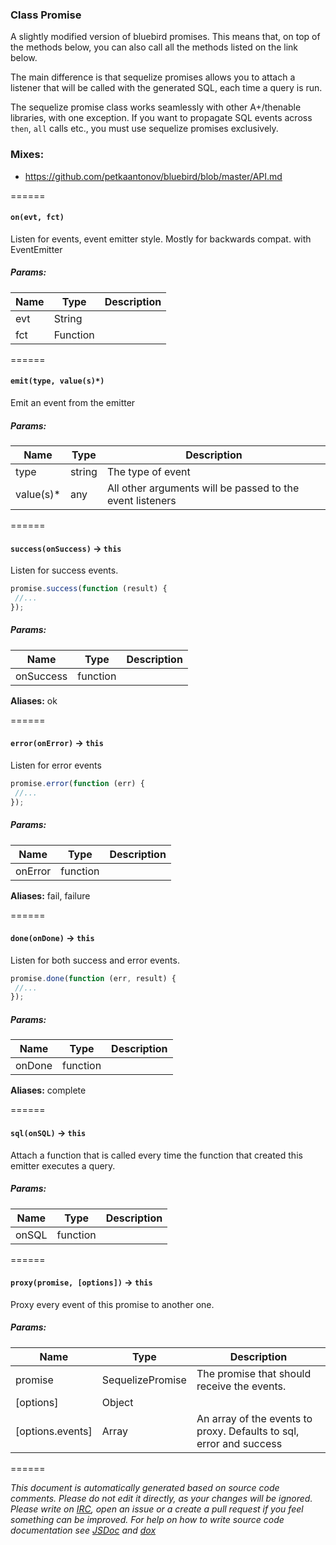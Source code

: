 ### Class Promise
A slightly modified version of bluebird promises. This means that, on top of the methods below, you can also call all the methods listed on the link below.

The main difference is that sequelize promises allows you to attach a listener that will be called with the generated SQL, each time a query is run.

The sequelize promise class works seamlessly with other A+/thenable libraries, with one exception.
If you want to propagate SQL events across `then`, `all` calls etc., you must use sequelize promises exclusively.

### Mixes:
* https://github.com/petkaantonov/bluebird/blob/master/API.md

======

#### `on(evt, fct)`
Listen for events, event emitter style. Mostly for backwards compat. with EventEmitter


##### Params:
| Name | Type | Description |
| ---- | ---- | ----------- |
| evt | String |  |
| fct | Function |  |


======

#### `emit(type, value(s)*)`
Emit an event from the emitter

##### Params:
| Name | Type | Description |
| ---- | ---- | ----------- |
| type | string | The type of event |
| value(s)* | any | All other arguments will be passed to the event listeners |


======

#### `success(onSuccess)` -> `this`
Listen for success events.

```js
promise.success(function (result) {
 //...
});
```


##### Params:
| Name | Type | Description |
| ---- | ---- | ----------- |
| onSuccess | function |  |

__Aliases:__ ok

======

#### `error(onError)` -> `this`
Listen for error events

```js
promise.error(function (err) {
 //...
});
```


##### Params:
| Name | Type | Description |
| ---- | ---- | ----------- |
| onError | function |  |

__Aliases:__ fail, failure

======

#### `done(onDone)` -> `this`
Listen for both success and error events.

```js
promise.done(function (err, result) {
 //...
});
```


##### Params:
| Name | Type | Description |
| ---- | ---- | ----------- |
| onDone | function |  |

__Aliases:__ complete

======

#### `sql(onSQL)` -> `this`
Attach a function that is called every time the function that created this emitter executes a query.

##### Params:
| Name | Type | Description |
| ---- | ---- | ----------- |
| onSQL | function |  |


======

#### `proxy(promise, [options])` -> `this`
Proxy every event of this promise to another one.


##### Params:
| Name | Type | Description |
| ---- | ---- | ----------- |
| promise | SequelizePromise | The promise that should receive the events. |
| [options] | Object |  |
| [options.events] | Array | An array of the events to proxy. Defaults to sql, error and success |


======

_This document is automatically generated based on source code comments. Please do not edit it directly, as your changes will be ignored. Please write on <a href="irc://irc.freenode.net/#sequelizejs">IRC</a>, open an issue or a create a pull request if you feel something can be improved. For help on how to write source code documentation see [JSDoc](http://usejsdoc.org) and [dox](https://github.com/tj/dox)_